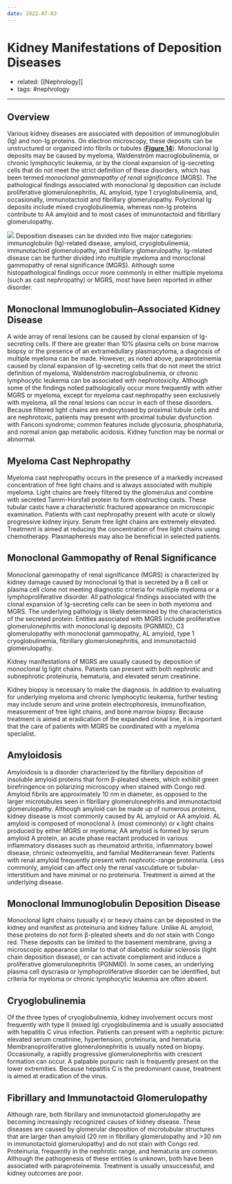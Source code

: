 ```yaml
---
date: 2022-07-03
---
```


# Kidney Manifestations of Deposition Diseases

- related: [[Nephrology]]
- tags: #nephrology
---

## Overview

Various kidney diseases are associated with deposition of immunoglobulin (Ig) and non-Ig proteins. On electron microscopy, these deposits can be unstructured or organized into fibrils or tubules (**[Figure 14](https://mksap18.acponline.org/app/topics/np/figures/mk18_b_np_f14)**). Monoclonal Ig deposits may be caused by myeloma, Waldenström macroglobulinemia, or chronic lymphocytic leukemia, or by the clonal expansion of Ig-secreting cells that do not meet the strict definition of these disorders, which has been termed _monoclonal gammopathy of renal significance_ (MGRS). The pathological findings associated with monoclonal Ig deposition can include proliferative glomerulonephritis, AL amyloid, type 1 cryoglobulinemia, and, occasionally, immunotactoid and fibrillary glomerulopathy. Polyclonal Ig deposits include mixed cryoglobulinemia, whereas non-Ig proteins contribute to AA amyloid and to most cases of immunotactoid and fibrillary glomerulopathy.

![](https://photos.thisispiggy.com/file/wikiFiles/20220703095905.png)
Deposition diseases can be divided into five major categories: immunoglobulin (Ig)-related disease, amyloid, cryoglobulinemia, immunotactoid glomerulopathy, and fibrillary glomerulopathy. Ig-related disease can be further divided into multiple myeloma and monoclonal gammopathy of renal significance (MGRS). Although some histopathological findings occur more commonly in either multiple myeloma (such as cast nephropathy) or MGRS, most have been reported in either disorder.

## Monoclonal Immunoglobulin–Associated Kidney Disease

A wide array of renal lesions can be caused by clonal expansion of Ig-secreting cells. If there are greater than 10% plasma cells on bone marrow biopsy or the presence of an extramedullary plasmacytoma, a diagnosis of multiple myeloma can be made. However, as noted above, paraproteinemia caused by clonal expansion of Ig-secreting cells that do not meet the strict definition of myeloma, Waldenström macroglobulinemia, or chronic lymphocytic leukemia can be associated with nephrotoxicity. Although some of the findings noted pathologically occur more frequently with either MGRS or myeloma, except for myeloma cast nephropathy seen exclusively with myeloma, all the renal lesions can occur in each of these disorders. Because filtered light chains are endocytosed by proximal tubule cells and are nephrotoxic, patients may present with proximal tubular dysfunction with Fanconi syndrome; common features include glycosuria, phosphaturia, and normal anion gap metabolic acidosis. Kidney function may be normal or abnormal.

## Myeloma Cast Nephropathy

Myeloma cast nephropathy occurs in the presence of a markedly increased concentration of free light chains and is always associated with multiple myeloma. Light chains are freely filtered by the glomerulus and combine with secreted Tamm-Horsfall protein to form obstructing casts. These tubular casts have a characteristic fractured appearance on microscopic examination. Patients with cast nephropathy present with acute or slowly progressive kidney injury. Serum free light chains are extremely elevated. Treatment is aimed at reducing the concentration of free light chains using chemotherapy. Plasmapheresis may also be beneficial in selected patients.

## Monoclonal Gammopathy of Renal Significance

Monoclonal gammopathy of renal significance (MGRS) is characterized by kidney damage caused by monoclonal Ig that is secreted by a B cell or plasma cell clone not meeting diagnostic criteria for multiple myeloma or a lymphoproliferative disorder. All pathological findings associated with the clonal expansion of Ig-secreting cells can be seen in both myeloma and MGRS. The underlying pathology is likely determined by the characteristics of the secreted protein. Entities associated with MGRS include proliferative glomerulonephritis with monoclonal Ig deposits (PGNMID), C3 glomerulopathy with monoclonal gammopathy, AL amyloid, type 1 cryoglobulinemia, fibrillary glomerulonephritis, and immunotactoid glomerulopathy.

Kidney manifestations of MGRS are usually caused by deposition of monoclonal Ig light chains. Patients can present with both nephrotic and subnephrotic proteinuria, hematuria, and elevated serum creatinine.

Kidney biopsy is necessary to make the diagnosis. In addition to evaluating for underlying myeloma and chronic lymphocytic leukemia, further testing may include serum and urine protein electrophoresis, immunofixation, measurement of free light chains, and bone marrow biopsy. Because treatment is aimed at eradication of the expanded clonal line, it is important that the care of patients with MGRS be coordinated with a myeloma specialist.

## Amyloidosis

Amyloidosis is a disorder characterized by the fibrillary deposition of insoluble amyloid proteins that form β-pleated sheets, which exhibit green birefringence on polarizing microscopy when stained with Congo red. Amyloid fibrils are approximately 10 nm in diameter, as opposed to the larger microtubules seen in fibrillary glomerulonephritis and immunotactoid glomerulopathy. Although amyloid can be made up of numerous proteins, kidney disease is most commonly caused by AL amyloid or AA amyloid. AL amyloid is composed of monoclonal λ (most commonly) or κ light chains produced by either MGRS or myeloma; AA amyloid is formed by serum amyloid A protein, an acute phase reactant produced in various inflammatory diseases such as rheumatoid arthritis, inflammatory bowel disease, chronic osteomyelitis, and familial Mediterranean fever. Patients with renal amyloid frequently present with nephrotic-range proteinuria. Less commonly, amyloid can affect only the renal vasculature or tubular-interstitium and have minimal or no proteinuria. Treatment is aimed at the underlying disease.

## Monoclonal Immunoglobulin Deposition Disease

Monoclonal light chains (usually κ) or heavy chains can be deposited in the kidney and manifest as proteinuria and kidney failure. Unlike AL amyloid, these proteins do not form β-pleated sheets and do not stain with Congo red. These deposits can be limited to the basement membrane, giving a microscopic appearance similar to that of diabetic nodular sclerosis (light chain deposition disease), or can activate complement and induce a proliferative glomerulonephritis (PGNMID). In some cases, an underlying plasma cell dyscrasia or lymphoproliferative disorder can be identified, but criteria for myeloma or chronic lymphocytic leukemia are often absent.

## Cryoglobulinemia

Of the three types of cryoglobulinemia, kidney involvement occurs most frequently with type II (mixed Ig) cryoglobulinemia and is usually associated with hepatitis C virus infection. Patients can present with a nephritic picture: elevated serum creatinine, hypertension, proteinuria, and hematuria. Membranoproliferative glomerulonephritis is usually noted on biopsy. Occasionally, a rapidly progressive glomerulonephritis with crescent formation can occur. A palpable purpuric rash is frequently present on the lower extremities. Because hepatitis C is the predominant cause, treatment is aimed at eradication of the virus.

## Fibrillary and Immunotactoid Glomerulopathy

Although rare, both fibrillary and immunotactoid glomerulopathy are becoming increasingly recognized causes of kidney disease. These diseases are caused by glomerular deposition of microtubular structures that are larger than amyloid (20 nm in fibrillary glomerulopathy and >30 nm in immunotactoid glomerulopathy) and do not stain with Congo red. Proteinuria, frequently in the nephrotic range, and hematuria are common. Although the pathogenesis of these entities is unknown, both have been associated with paraproteinemia. Treatment is usually unsuccessful, and kidney outcomes are poor.
